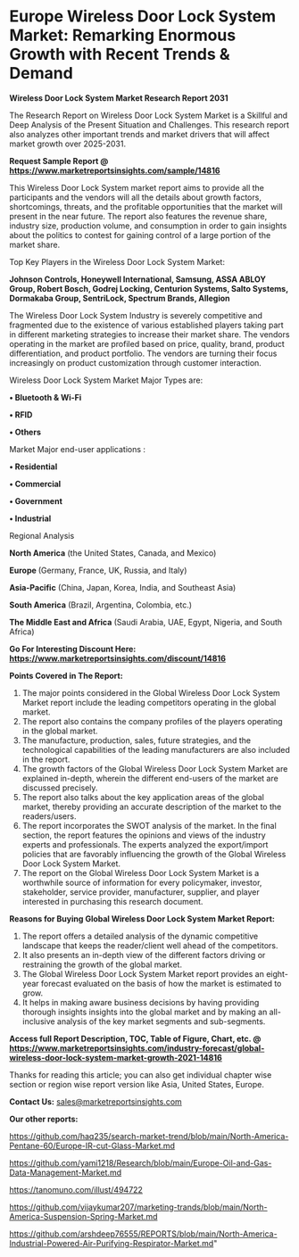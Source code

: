 # Europe Wireless Door Lock System Market: Remarking Enormous Growth with Recent Trends & Demand

<strong>Wireless Door Lock System Market Research Report 2031</strong>

The Research Report on Wireless Door Lock System Market is a Skillful and Deep Analysis of the Present Situation and Challenges. This research report also analyzes other important trends and market drivers that will affect market growth over 2025-2031.

<strong>Request Sample Report @ <a href=https://www.marketreportsinsights.com/sample/14816>https://www.marketreportsinsights.com/sample/14816</a></strong>

This Wireless Door Lock System market report aims to provide all the participants and the vendors will all the details about growth factors, shortcomings, threats, and the profitable opportunities that the market will present in the near future. The report also features the revenue share, industry size, production volume, and consumption in order to gain insights about the politics to contest for gaining control of a large portion of the market share.

Top Key Players in the Wireless Door Lock System Market:

<strong>Johnson Controls, Honeywell International, Samsung, ASSA ABLOY Group, Robert Bosch, Godrej Locking, Centurion Systems, Salto Systems, Dormakaba Group, SentriLock, Spectrum Brands, Allegion</strong>

The Wireless Door Lock System Industry is severely competitive and fragmented due to the existence of various established players taking part in different marketing strategies to increase their market share. The vendors operating in the market are profiled based on price, quality, brand, product differentiation, and product portfolio. The vendors are turning their focus increasingly on product customization through customer interaction.

Wireless Door Lock System Market Major Types are:

<strong>• Bluetooth & Wi-Fi

• RFID

• Others</strong>

Market Major end-user applications :

<strong>• Residential

• Commercial

• Government

• Industrial</strong>

Regional Analysis

</u><strong><b>North America</b></strong> (the United States, Canada, and Mexico)

<strong><b>Europe </b></strong>(Germany, France, UK, Russia, and Italy)

<strong><b>Asia-Pacific</b></strong> (China, Japan, Korea, India, and Southeast Asia)

<strong><b>South America</b></strong> (Brazil, Argentina, Colombia, etc.)

<strong><b>The Middle East and Africa</b></strong> (Saudi Arabia, UAE, Egypt, Nigeria, and South Africa)

<strong>Go For Interesting Discount Here: <a href=https://www.marketreportsinsights.com/discount/14816>https://www.marketreportsinsights.com/discount/14816</a></strong>

<strong>Points Covered in The Report:</strong>
<ol>
  <li>The major points considered in the Global Wireless Door Lock System Market report include the leading competitors operating in the global market.</li>
  <li>The report also contains the company profiles of the players operating in the global market.</li>
  <li>The manufacture, production, sales, future strategies, and the technological capabilities of the leading manufacturers are also included in the report.</li>
  <li>The growth factors of the Global Wireless Door Lock System Market are explained in-depth, wherein the different end-users of the market are discussed precisely.</li>
  <li>The report also talks about the key application areas of the global market, thereby providing an accurate description of the market to the readers/users.</li>
  <li>The report incorporates the SWOT analysis of the market. In the final section, the report features the opinions and views of the industry experts and professionals. The experts analyzed the export/import policies that are favorably influencing the growth of the Global Wireless Door Lock System Market.</li>
  <li>The report on the Global Wireless Door Lock System Market is a worthwhile source of information for every policymaker, investor, stakeholder, service provider, manufacturer, supplier, and player interested in purchasing this research document.</li>
</ol>
<strong>Reasons for Buying Global Wireless Door Lock System Market Report:</strong>

<ol>
  <li>The report offers a detailed analysis of the dynamic competitive landscape that keeps the reader/client well ahead of the competitors.</li>
  <li>It also presents an in-depth view of the different factors driving or restraining the growth of the global market.</li>
  <li>The Global Wireless Door Lock System Market report provides an eight-year forecast evaluated on the basis of how the market is estimated to grow.</li>
  <li>It helps in making aware business decisions by having providing thorough insights insights into the global market and by making an all-inclusive analysis of the key market segments and sub-segments.</li>
</ol>
<strong>Access full Report Description, TOC, Table of Figure, Chart, etc. @ <a href=https://www.marketreportsinsights.com/industry-forecast/global-wireless-door-lock-system-market-growth-2021-14816>https://www.marketreportsinsights.com/industry-forecast/global-wireless-door-lock-system-market-growth-2021-14816</a></strong>


Thanks for reading this article; you can also get individual chapter wise section or region wise report version like Asia, United States, Europe.

<strong>Contact Us:</strong>
sales@marketreportsinsights.com

<strong>Our other reports:</strong>

<a href=https://github.com/haq235/search-market-trend/blob/main/North-America-Pentane-60/Europe-IR-cut-Glass-Market.md>https://github.com/haq235/search-market-trend/blob/main/North-America-Pentane-60/Europe-IR-cut-Glass-Market.md</a>

<a href=https://github.com/yami1218/Research/blob/main/Europe-Oil-and-Gas-Data-Management-Market.md>https://github.com/yami1218/Research/blob/main/Europe-Oil-and-Gas-Data-Management-Market.md</a>

<a href=https://tanomuno.com/illust/494722>https://tanomuno.com/illust/494722</a>

<a href=https://github.com/vijaykumar207/marketing-trands/blob/main/North-America-Suspension-Spring-Market.md>https://github.com/vijaykumar207/marketing-trands/blob/main/North-America-Suspension-Spring-Market.md</a>

<a href=https://github.com/arshdeep76555/REPORTS/blob/main/North-America-Industrial-Powered-Air-Purifying-Respirator-Market.md>https://github.com/arshdeep76555/REPORTS/blob/main/North-America-Industrial-Powered-Air-Purifying-Respirator-Market.md</a>"

